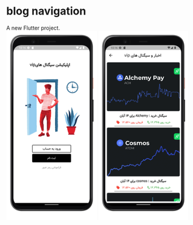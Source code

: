 # blog navigation

A new Flutter project.
<br>
<img src="1.png" with="500" height="500"> <img src="2.png" with="500" height="500">
